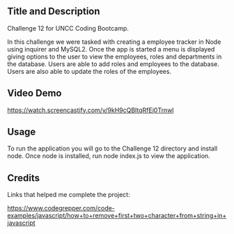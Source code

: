 ## Title and Description
Challenge 12 for UNCC Coding Bootcamp.

In this challenge we were tasked with creating a employee tracker in Node using inquirer and MySQL2.
Once the app is started a menu is displayed giving options to the user to view the employees, roles and departments in the database. Users are able to add roles and employees to the database. Users are also able to update the roles of the employees.
## Video Demo

https://watch.screencastify.com/v/9kH9cQBItqRfEj0Trnwl

## Usage 

To run the application you will go to the Challenge 12 directory and install node. Once node is installed, run node index.js to view the application.


## Credits

Links that helped me complete the project:

https://www.codegrepper.com/code-examples/javascript/how+to+remove+first+two+character+from+string+in+javascript


